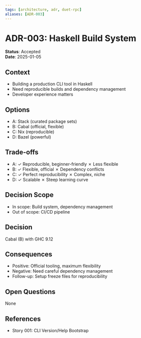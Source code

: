 ```yaml
---
tags: [architecture, adr, duet-rpc]
aliases: [ADR-003]
---
```


# ADR-003: Haskell Build System

**Status**: Accepted  
**Date**: 2025-01-05

## Context
- Building a production CLI tool in Haskell
- Need reproducible builds and dependency management
- Developer experience matters

## Options
- A: Stack (curated package sets)
- B: Cabal (official, flexible)
- C: Nix (reproducible)
- D: Bazel (powerful)

## Trade-offs
- A: ✓ Reproducible, beginner-friendly ✗ Less flexible
- B: ✓ Flexible, official ✗ Dependency conflicts
- C: ✓ Perfect reproducibility ✗ Complex, niche
- D: ✓ Scalable ✗ Steep learning curve

## Decision Scope
- In scope: Build system, dependency management
- Out of scope: CI/CD pipeline

## Decision
Cabal (B) with GHC 9.12

## Consequences
- Positive: Official tooling, maximum flexibility
- Negative: Need careful dependency management
- Follow-up: Setup freeze files for reproducibility

## Open Questions
None

## References
- Story 001: CLI Version/Help Bootstrap

